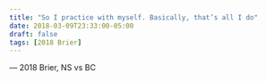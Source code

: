 ```yaml
---
title: "So I practice with myself. Basically, that’s all I do"
date: 2018-03-09T23:33:00-05:00
draft: false
tags: [2018 Brier]
---
```

— 2018 Brier, NS vs BC
<!--more--> 

